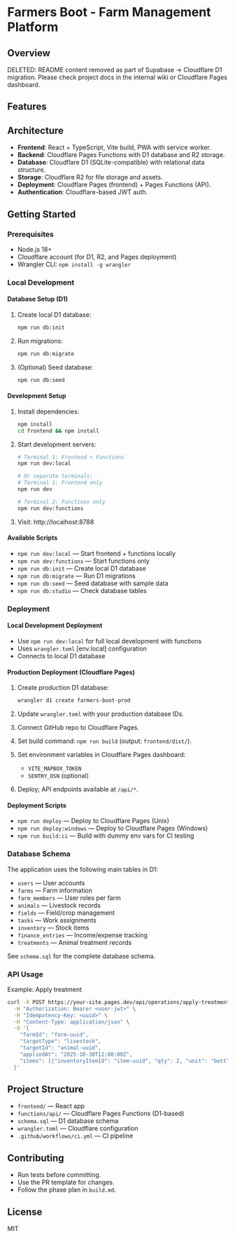 # Farmers Boot - Farm Management Platform

## Overview

DELETED: README content removed as part of Supabase -> Cloudflare D1 migration.
Please check project docs in the internal wiki or Cloudflare Pages dashboard.

## Features


## Architecture

- **Frontend**: React + TypeScript, Vite build, PWA with service worker.
- **Backend**: Cloudflare Pages Functions with D1 database and R2 storage.
- **Database**: Cloudflare D1 (SQLite-compatible) with relational data structure.
- **Storage**: Cloudflare R2 for file storage and assets.
- **Deployment**: Cloudflare Pages (frontend) + Pages Functions (API).
- **Authentication**: Cloudflare-based JWT auth.

## Getting Started

### Prerequisites

- Node.js 18+
- Cloudflare account (for D1, R2, and Pages deployment)
- Wrangler CLI: `npm install -g wrangler`

### Local Development

#### Database Setup (D1)

1. Create local D1 database:
   ```bash
   npm run db:init
   ```

2. Run migrations:
   ```bash
   npm run db:migrate
   ```

3. (Optional) Seed database:
   ```bash
   npm run db:seed
   ```

#### Development Setup

1. Install dependencies:
   ```bash
   npm install
   cd frontend && npm install
   ```

2. Start development servers:
   ```bash
   # Terminal 1: Frontend + Functions
   npm run dev:local

   # Or separate terminals:
   # Terminal 1: Frontend only
   npm run dev

   # Terminal 2: Functions only
   npm run dev:functions
   ```

3. Visit: http://localhost:8788

#### Available Scripts

- `npm run dev:local` — Start frontend + functions locally
- `npm run dev:functions` — Start functions only
- `npm run db:init` — Create local D1 database
- `npm run db:migrate` — Run D1 migrations
- `npm run db:seed` — Seed database with sample data
- `npm run db:studio` — Check database tables

### Deployment

#### Local Development Deployment
- Use `npm run dev:local` for full local development with functions
- Uses `wrangler.toml` [env.local] configuration
- Connects to local D1 database

#### Production Deployment (Cloudflare Pages)

1. Create production D1 database:
   ```bash
   wrangler d1 create farmers-boot-prod
   ```

2. Update `wrangler.toml` with your production database IDs.

3. Connect GitHub repo to Cloudflare Pages.

4. Set build command: `npm run build` (output: `frontend/dist/`).

5. Set environment variables in Cloudflare Pages dashboard:
   - `VITE_MAPBOX_TOKEN`
   - `SENTRY_DSN` (optional)

6. Deploy; API endpoints available at `/api/*`.

#### Deployment Scripts

- `npm run deploy` — Deploy to Cloudflare Pages (Unix)
- `npm run deploy:windows` — Deploy to Cloudflare Pages (Windows)
- `npm run build:ci` — Build with dummy env vars for CI testing

### Database Schema

The application uses the following main tables in D1:

- `users` — User accounts
- `farms` — Farm information
- `farm_members` — User roles per farm
- `animals` — Livestock records
- `fields` — Field/crop management
- `tasks` — Work assignments
- `inventory` — Stock items
- `finance_entries` — Income/expense tracking
- `treatments` — Animal treatment records

See `schema.sql` for the complete database schema.

### API Usage

Example: Apply treatment

```bash
curl -X POST https://your-site.pages.dev/api/operations/apply-treatment \
  -H "Authorization: Bearer <user-jwt>" \
  -H "Idempotency-Key: <uuid>" \
  -H "Content-Type: application/json" \
  -d '{
    "farmId": "farm-uuid",
    "targetType": "livestock",
    "targetId": "animal-uuid",
    "appliedAt": "2025-10-30T12:00:00Z",
    "items": [{"inventoryItemId": "item-uuid", "qty": 2, "unit": "bottle"}]
  }'
```

## Project Structure

- `frontend/` — React app
- `functions/api/` — Cloudflare Pages Functions (D1-based)
- `schema.sql` — D1 database schema
- `wrangler.toml` — Cloudflare configuration
- `.github/workflows/ci.yml` — CI pipeline

## Contributing

- Run tests before committing.
- Use the PR template for changes.
- Follow the phase plan in `build.md`.

## License

MIT